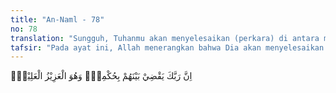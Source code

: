 ```yaml
---
title: "An-Naml - 78"
no: 78
translation: "Sungguh, Tuhanmu akan menyelesaikan (perkara) di antara mereka dengan hukum-Nya, dan Dia Mahaperkasa, Maha Mengetahui."
tafsir: "Pada ayat ini, Allah menerangkan bahwa Dia akan menyelesaikan semua persoalan yang diperselisihkan Bani Israil dengan keputusan-Nya yang adil lagi bijaksana. Dengan demikian, yang batil akan mendapat azab, dan yang benar akan diberi pahala sesuai dengan amalnya, karena Allah adalah Tuhan Yang Mahaperkasa lagi Maha Mengetahui."
---
```


اِنَّ رَبَّكَ يَقْضِيْ بَيْنَهُمْ بِحُكْمِهٖۚ وَهُوَ الْعَزِيْزُ الْعَلِيْمُۚ 
